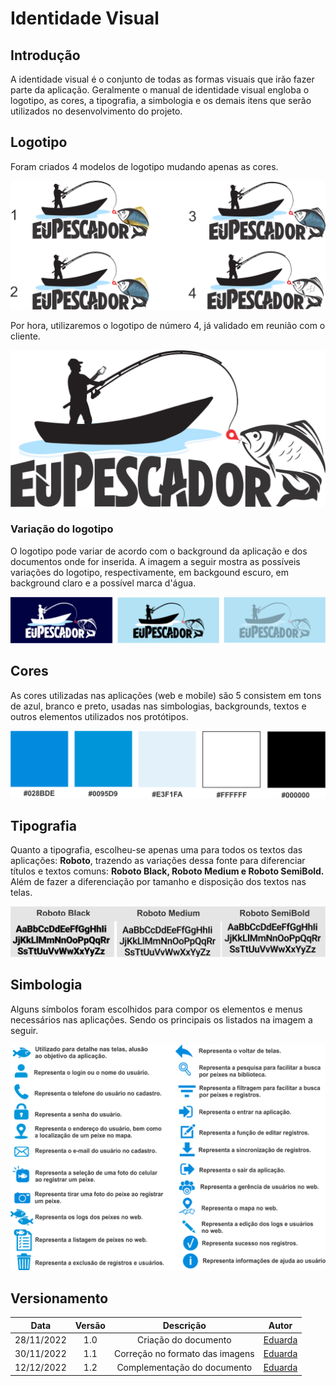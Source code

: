 # Identidade Visual

## Introdução
A identidade visual é o conjunto de todas as formas visuais que irão fazer parte da aplicação. Geralmente o manual de identidade visual engloba o logotipo, as cores, a tipografia, a simbologia e os demais itens que serão utilizados no desenvolvimento do projeto.

## Logotipo
Foram criados 4 modelos de logotipo mudando apenas as cores.

![Logo][1]

[1]: ../assets/logo/modelosLogo.png

Por hora, utilizaremos o logotipo de número 4, já validado em reunião com o cliente.

![Logo][2]

[2]: ../assets/logo/logoNova.png

### Variação do logotipo

O logotipo pode variar de acordo com o background da aplicação e dos documentos onde for inserida. A imagem a seguir mostra as possíveis variações do logotipo, respectivamente, em backgound escuro, em background claro e a possível marca d'água.

![variacoes_logo][3]

[3]: ../assets/produto/variacoes_logo.png

## Cores
As cores utilizadas nas aplicações (web e mobile) são 5 consistem em tons de azul, branco e preto, usadas nas simbologias, backgrounds, textos e outros elementos utilizados nos protótipos.

![cores][4]

[4]: ../assets/produto/cores.png

## Tipografia
Quanto a tipografia, escolheu-se apenas uma para todos os textos das aplicações: <b>Roboto</b>, trazendo as variações dessa fonte para diferenciar títulos e textos comuns:
<b>Roboto Black, Roboto Medium e Roboto SemiBold. </b>Além de fazer a diferenciação por tamanho e disposição dos textos nas telas.

![tipografia][5]

[5]: ../assets/produto/tipografia.png

## Simbologia
Alguns símbolos foram escolhidos para compor os elementos e menus necessários nas aplicações. Sendo os principais os listados na imagem a seguir.

![simbologia][6]

[6]: ../assets/produto/simbologia.png

## Versionamento

|    Data    | Versão |      Descrição       |                                                               Autor                                                               |
| :--------: | :----: | :------------------: | :-------------------------------------------------------------------------------------------------------------------------------: |
| 28/11/2022 |  1.0   | Criação do documento | [Eduarda](https://github.com/ServidioEC) |
| 30/11/2022 |  1.1   | Correção no formato das imagens | [Eduarda](https://github.com/ServidioEC) |
| 12/12/2022 |  1.2   | Complementação do documento  | [Eduarda](https://github.com/ServidioEC) |

